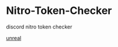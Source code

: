 # Nitro-Token-Checker
discord nitro token checker

[unreal](https://cdn.discordapp.com/attachments/1197237079004946556/1197550499298283581/image.png)
